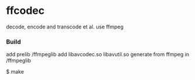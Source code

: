 # ffcodec
decode, encode and transcode et al. use ffmpeg 
### Build
add prelib /ffmpeglib
add libavcodec.so libavutil.so generate from ffmpeg in /ffmpeglib

$ make
